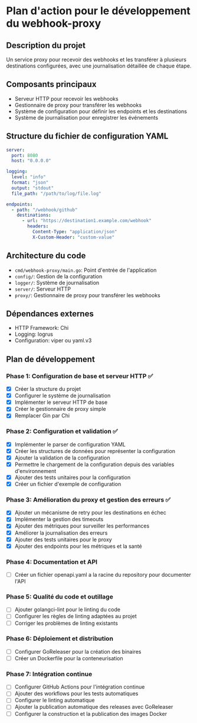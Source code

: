 # Plan d'action pour le développement du webhook-proxy

## Description du projet
Un service proxy pour recevoir des webhooks et les transférer à plusieurs destinations configurées, avec une journalisation détaillée de chaque étape.

## Composants principaux
- Serveur HTTP pour recevoir les webhooks
- Gestionnaire de proxy pour transférer les webhooks
- Système de configuration pour définir les endpoints et les destinations
- Système de journalisation pour enregistrer les événements

## Structure du fichier de configuration YAML
```yaml
server:
  port: 8080
  host: "0.0.0.0"

logging:
  level: "info"
  format: "json"
  output: "stdout"
  file_path: "/path/to/log/file.log"

endpoints:
  - path: "/webhook/github"
    destinations:
      - url: "https://destination1.example.com/webhook"
        headers:
          Content-Type: "application/json"
          X-Custom-Header: "custom-value"
```

## Architecture du code
- `cmd/webhook-proxy/main.go`: Point d'entrée de l'application
- `config/`: Gestion de la configuration
- `logger/`: Système de journalisation
- `server/`: Serveur HTTP
- `proxy/`: Gestionnaire de proxy pour transférer les webhooks

## Dépendances externes
- HTTP Framework: Chi
- Logging: logrus
- Configuration: viper ou yaml.v3

## Plan de développement

### Phase 1: Configuration de base et serveur HTTP ✅
- [x] Créer la structure du projet
- [x] Configurer le système de journalisation
- [x] Implémenter le serveur HTTP de base
- [x] Créer le gestionnaire de proxy simple
- [x] Remplacer Gin par Chi

### Phase 2: Configuration et validation ✅
- [x] Implémenter le parser de configuration YAML
- [x] Créer les structures de données pour représenter la configuration
- [x] Ajouter la validation de la configuration
- [x] Permettre le chargement de la configuration depuis des variables d'environnement
- [x] Ajouter des tests unitaires pour la configuration
- [x] Créer un fichier d'exemple de configuration

### Phase 3: Amélioration du proxy et gestion des erreurs ✅
- [x] Ajouter un mécanisme de retry pour les destinations en échec
- [x] Implémenter la gestion des timeouts
- [x] Ajouter des métriques pour surveiller les performances
- [x] Améliorer la journalisation des erreurs
- [x] Ajouter des tests unitaires pour le proxy
- [x] Ajouter des endpoints pour les métriques et la santé

### Phase 4: Documentation et API
- [ ] Créer un fichier openapi.yaml a la racine du repository pour documenter l'API

### Phase 5: Qualité du code et outillage
- [ ] Ajouter golangci-lint pour le linting du code
- [ ] Configurer les règles de linting adaptées au projet
- [ ] Corriger les problèmes de linting existants

### Phase 6: Déploiement et distribution
- [ ] Configurer GoReleaser pour la création des binaires
- [ ] Créer un Dockerfile pour la conteneurisation

### Phase 7: Intégration continue
- [ ] Configurer GitHub Actions pour l'intégration continue
- [ ] Ajouter des workflows pour les tests automatiques
- [ ] Configurer le linting automatique
- [ ] Ajouter la publication automatique des releases avec GoReleaser
- [ ] Configurer la construction et la publication des images Docker